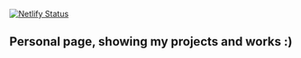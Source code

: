 [![Netlify Status](https://api.netlify.com/api/v1/badges/3417b1ae-2b1d-49fc-835c-8a020085d355/deploy-status)](https://app.netlify.com/sites/qu4k3/deploys)

## Personal page, showing my projects and works :)

